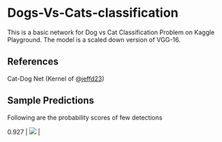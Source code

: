 # Dogs-Vs-Cats-classification

This is a basic network for Dog vs Cat Classification Problem on Kaggle Playground. The model is a scaled down version of VGG-16.

## References

Cat-Dog Net (Kernel of @[jeffd23][1])

## Sample Predictions
Following are the probability scores of few detections

0.927 |  ![](http://imgur.com/a/W0wbV)  |


[1]:https://www.kaggle.com/jeffd23
